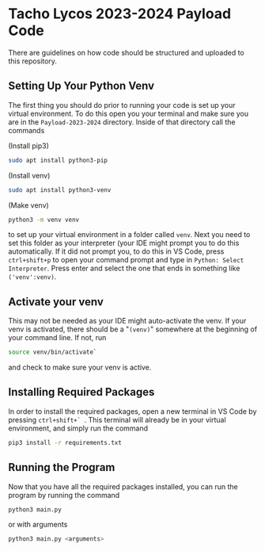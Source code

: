 # Tacho Lycos 2023-2024 Payload Code

There are guidelines on how code should be structured and uploaded to this repository.


## Setting Up Your Python Venv

The first thing you should do prior to running your code is set up your virtual environment. To do this open you your terminal and make sure you are in the `Payload-2023-2024` directory. Inside of that directory call the commands

(Install pip3)
```bash
sudo apt install python3-pip
```

(Install venv)
```bash
sudo apt install python3-venv
```

(Make venv)
```bash
python3 -m venv venv
```

to set up your virtual environment in a folder called `venv`. Next you need to set this folder as your interpreter (your IDE might prompt you to do this automatically. If it did not prompt you, to do this in VS Code, press `ctrl+shift+p` to open your command prompt and type in `Python: Select Interpreter`. Press enter and select the one that ends in something like `('venv':venv)`.

## Activate your venv

This may not be needed as your IDE might auto-activate the venv. If your venv is activated, there should be a "`(venv)`" somewhere at the beginning of your command line. If not, run

```bash
source venv/bin/activate`
```

and check to make sure your venv is active.


## Installing Required Packages

In order to install the required packages, open a new terminal in VS Code by pressing ```ctrl+shift+` ```. This terminal will already be in your virtual environment, and simply run the command

```bash
pip3 install -r requirements.txt
```

## Running the Program

Now that you have all the required packages installed, you can run the program by running the command

```bash
python3 main.py
```

or with arguments

```bash
python3 main.py <arguments>
```

